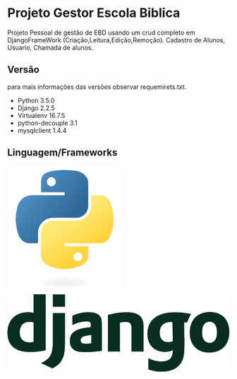# Projeto Gestor Escola Biblica

Projeto Pessoal de gestão de EBD usando um crud completo em DjangoFrameWork (Criação,Leitura,Edição,Remoção).
Cadastro de Alunos, Usuario, Chamada de alunos.

## Versão
para mais informações das versões observar requemirets.txt.

* Python 3.5.0
* Django 2.2.5
* Virtualenv 16.7.5
* python-decouple 3.1
* mysqlclient 1.4.4



## Linguagem/Frameworks

[![python](https://github.com/andrewhalle/andrewhalle.com/blob/master/python-logo-inkscape.svg)](https://www.python.org/)
[![Django](https://github.com/andrewhalle/andrewhalle.com/blob/master/django-logo-positive.svg)](https://www.djangoproject.com/)
